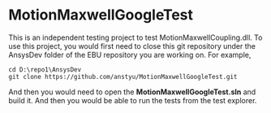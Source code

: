 # MotionMaxwellGoogleTest

This is an independent testing project to test MotionMaxwellCoupling.dll. To use this project, you would first need to close this git repository under the AnsysDev folder of the EBU repository you are working on. For example,

``` shell
cd D:\repo1\AnsysDev
git clone https://github.com/anstyu/MotionMaxwellGoogleTest.git
```

And then you would need to open the **MotionMaxwellGoogleTest.sln** and build it. And then you would be able to run the tests from the test explorer.
